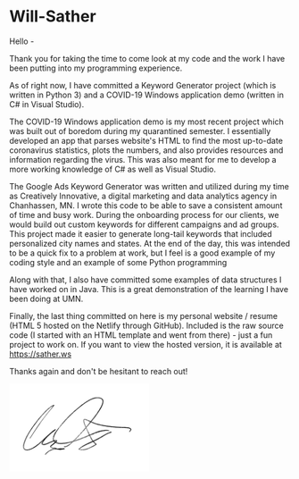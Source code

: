 # Will-Sather

Hello -

Thank you for taking the time to come look at my code and the work I have been putting into my programming experience.  

As of right now, I have committed a Keyword Generator project (which is written in Python 3) and a COVID-19 Windows application demo (written in C# in Visual Studio).  

The COVID-19 Windows application demo is my most recent project which was built out of boredom during my quarantined semester.  I essentially developed an app that parses website's HTML to find the most up-to-date coronavirus statistics, plots the numbers, and also provides resources and information regarding the virus.  This was also meant for me to develop a more working knowledge of C# as well as Visual Studio. 

The Google Ads Keyword Generator was written and utilized during my time as Creatively Innovative, a digital marketing and data analytics agency in Chanhassen, MN.  I wrote this code to be able to save a consistent amount of time and busy work.  During the onboarding process for our clients, we would build out custom keywords for different campaigns and ad groups.  This project made it easier to generate long-tail keywords that included personalized city names and states.  At the end of the day, this was intended to be a quick fix to a problem at work, but I feel is a good example of my coding style and an example of some Python programming

Along with that, I also have committed some examples of data structures I have worked on in Java.  This is a great demonstration of the learning I have been doing at UMN.  

Finally, the last thing committed on here is my personal website / resume (HTML 5 hosted on the Netlify through GitHub).  Included is the raw source code (I started with an HTML template and went from there) - just a fun project to work on. If you want to view the hosted version, it is available at https://sather.ws 

Thanks again and don't be hesitant to reach out!

<img src="Website/images/signature.png" width=250>
